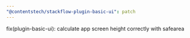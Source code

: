 ```yaml
---
"@contentstech/stackflow-plugin-basic-ui": patch
---
```


fix(plugin-basic-ui): calculate app screen height correctly with safearea
